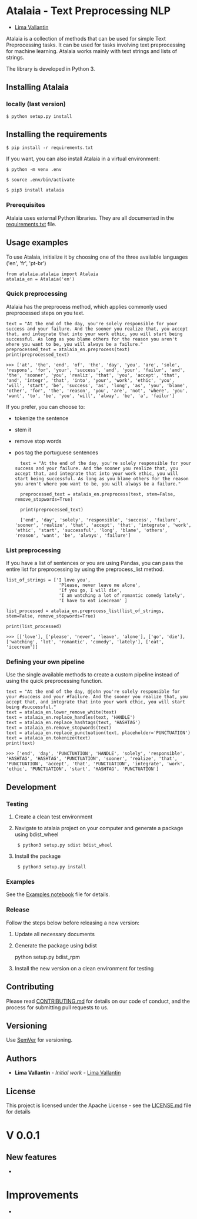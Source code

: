 
# Atalaia - Text Preprocessing NLP

*  [Lima Vallantin](https://vallant.in/)
  
Atalaia is a collection of methods that can be used for simple Text Preprocessing tasks. It can be used for tasks involving text preprocessing for machine learning. Atalaia works mainly with text strings and lists of strings.  

The library is developed in Python 3.

## Installing Atalaia

### locally (last version)

    $ python setup.py install

## Installing the requirements

	$ pip install -r requirements.txt

If you want, you can also install Atalaia in a virtual environment:

	$ python -m venv .env

	$ source .env/bin/activate

	$ pip3 install atalaia
  
### Prerequisites

Atalaia uses external Python libraries. They are all documented in the [requirements.txt](requirements.txt) file.

## Usage examples

To use Atalaia, initialize it by choosing one of the three available languages ('en', 'fr', 'pt-br')

	from atalaia.atalaia import Atalaia
	atalaia_en = Atalaia('en')

### Quick preprocessing

Atalaia has the preprocess method, which applies commonly used preprocessed steps on you text.

	text = "At the end of the day, you're solely responsible for your success and your failure. And the sooner you realize that, you accept that, and integrate that into your work ethic, you will start being successful. As long as you blame others for the reason you aren't where you want to be, you will always be a failure."
	preprocessed_text = atalaia_en.preprocess(text)
	print(preprocessed_text)
	
	>>> ['at', 'the', 'end', 'of', 'the', 'day', 'you', 'are', 'sole', 'respons', 'for', 'your', 'success', 'and', 'your', 'failur', 'and', 'the', 'sooner', 'you', 'realiz', 'that', 'you', 'accept', 'that', 'and', 'integr', 'that', 'into', 'your', 'work', 'ethic', 'you', 'will', 'start', 'be', 'success', 'as', 'long', 'as', 'you', 'blame', 'other', 'for', 'the', 'reason', 'you', 'are', 'not', 'where', 'you', 'want', 'to', 'be', 'you', 'will', 'alway', 'be', 'a', 'failur']

If you prefer, you can choose to:

- tokenize the sentence

- stem it

- remove stop words

- pos tag the portuguese sentences

		text = "At the end of the day, you're solely responsible for your success and your failure. And the sooner you realize that, you accept that, and integrate that into your work ethic, you will start being successful. As long as you blame others for the reason you aren't where you want to be, you will always be a failure."

		preprocessed_text = atalaia_en.preprocess(text, stem=False, remove_stopwords=True)

		print(preprocessed_text)

		['end', 'day', 'solely', 'responsible', 'success', 'failure', 'sooner', 'realize', 'that', 'accept', 'that', 'integrate', 'work', 'ethic', 'start', 'successful', 'long', 'blame', 'others', 'reason', 'want', 'be', 'always', 'failure']

### List preprocessing

If you have a list of sentences or you are using Pandas, you can pass the entire list for preprocessing by using the preprocess_list method.

	list_of_strings = ['I love you',
						'Please, never leave me alone',
						'If you go, I will die',
						'I am watching a lot of romantic comedy lately',
						'I have to eat icecream' ]

	list_processed = atalaia_en.preprocess_list(list_of_strings, stem=False, remove_stopwords=True)

	print(list_processed)

	>>> [['love'], ['please', 'never', 'leave', 'alone'], ['go', 'die'], ['watching', 'lot', 'romantic', 'comedy', 'lately'], ['eat', 'icecream']]

### Defining your own pipeline

Use the single available methods to create a custom pipeline instead of using the quick preprocessing function.

	text = "At the end of the day, @john you're solely responsible for your #success and your #failure. And the sooner you realize that, you accept that, and integrate that into your work ethic, you will start being #successful."
	text = atalaia_en.lower_remove_white(text)
	text = atalaia_en.replace_handles(text, 'HANDLE')
	text = atalaia_en.replace_hashtags(text, 'HASHTAG')
	text = atalaia_en.remove_stopwords(text)
	text = atalaia_en.replace_punctuation(text, placeholder='PUNCTUATION')
	text = atalaia_en.tokenize(text)
	print(text)

	>>> ['end', 'day', 'PUNCTUATION', 'HANDLE', 'solely', 'responsible', 'HASHTAG', 'HASHTAG', 'PUNCTUATION', 'sooner', 'realize', 'that', 'PUNCTUATION', 'accept', 'that', 'PUNCTUATION', 'integrate', 'work', 'ethic', 'PUNCTUATION', 'start', 'HASHTAG', 'PUNCTUATION']

## Development

### Testing

1. Create a clean test environment

2. Navigate to atalaia project on your computer and generate a package using bdist_wheel

		$ python3 setup.py sdist bdist_wheel

3. Install the package
					
		$ python3 setup.py install

### Examples

See the [Examples notebook](examples/atalaia_examples.ipynb) file for details.

### Release

Follow the steps below before releasing a new version:

1. Update all necessary documents

2. Generate the package using bdist

	python setup.py bdist_rpm

3. Install the new version on a clean environment for testing

## Contributing

Please read [CONTRIBUTING.md](CONTRIBUTING.md) for details on our code of conduct, and the process for submitting pull requests to us.

## Versioning

Use [SemVer](http://semver.org/) for versioning.

## Authors

*  **Lima Vallantin** - *Initial work* - [Lima Vallantin](https://vallant.in/)

## License

This project is licensed under the Apache License - see the [LICENSE.md](LICENSE.md) file for details

# V 0.0.1
##  New features
- 
# Improvements
- 
